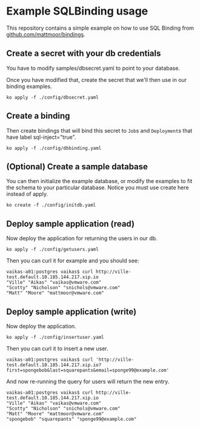 # Example SQLBinding usage

This repository contains a simple example on how to use SQL Binding from
[github.com/mattmoor/bindings](https://github.com/mattmoor/bindings).

## Create a secret with your db credentials

You have to modify samples/dbsecret.yaml to point to your database.

Once you have modified that, create the secret that we'll then use
in our binding examples.

```shell
ko apply -f ./config/dbsecret.yaml
```

## Create a binding

Then create bindings that will bind this secret to `Job`s and `Deployment`s
that have label sql-inject="true".

```shell
ko apply -f ./config/dbbinding.yaml
```

## (Optional) Create a sample database

You can then initialize the example database, or modify the examples
to fit the schema to your particular database. Notice you must use
create here instead of apply.

```shell
ko create -f ./config/initdb.yaml
```


## Deploy sample application (read)

Now deploy the application for returning the users in our db.

```shell
ko apply -f ./config/getusers.yaml
```

Then you can curl it for example and you should see:

```shell
vaikas-a01:postgres vaikas$ curl http://ville-test.default.10.185.144.217.xip.io
"Ville" "Aikas" "vaikas@vmware.com"
"Scotty" "Nicholson" "snichols@vmware.com"
"Matt" "Moore" "mattmoor@vmware.com"
```

## Deploy sample application (write)

Now deploy the application.

```shell
ko apply -f ./config/insertuser.yaml
```

Then you can curl it to insert a new user.

```shell
vaikas-a01:postgres vaikas$ curl 'http://ville-test.default.10.185.144.217.xip.io?first=spongebob&last=squarepants&email=sponge99@example.com'
```

And now re-running the query for users will return the new entry.

```shell
vaikas-a01:postgres vaikas$ curl http://ville-test.default.10.185.144.217.xip.io
"Ville" "Aikas" "vaikas@vmware.com"
"Scotty" "Nicholson" "snichols@vmware.com"
"Matt" "Moore" "mattmoor@vmware.com"
"spongebob" "squarepants" "sponge99@example.com"
```

